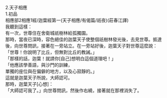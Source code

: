 2.天子相應  
1.初品  
相應部2相應1經/迦葉經第一(天子相應/有偈篇/祇夜)(莊春江譯)  
我聽到這樣：  
有一次，世尊住在舍衛城祇樹林給孤獨園。  
那時，當夜已深時，容色絕佳的迦葉天子使整個祇樹林發光後，去見世尊。抵達後，向世尊問訊，接著在一旁站立。在一旁站好後，迦葉天子對世尊這麼說：  
「世尊！你說明了比丘，但無對比丘的教誡。」  
「那樣的話，迦葉！就請你[自己]想明白這個道理吧！」  
「他應該學善語，與沙門的訓練，  
單獨的座位與在偏僻的地方，以及心寂靜的。」  
這就是迦葉天子所說，大師認可。  
那時，迦葉天子[心想]：  
「大師認可我了。」向世尊問訊，然後作右繞，接著就在那裡消失了。  
  
  
